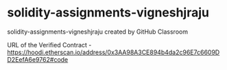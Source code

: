 # solidity-assignments-vigneshjraju
solidity-assignments-vigneshjraju created by GitHub Classroom

URL of the Verified Contract - https://hoodi.etherscan.io/address/0x3AA98A3CE894b4da2c96E7c6609DD2EefA6e9762#code
